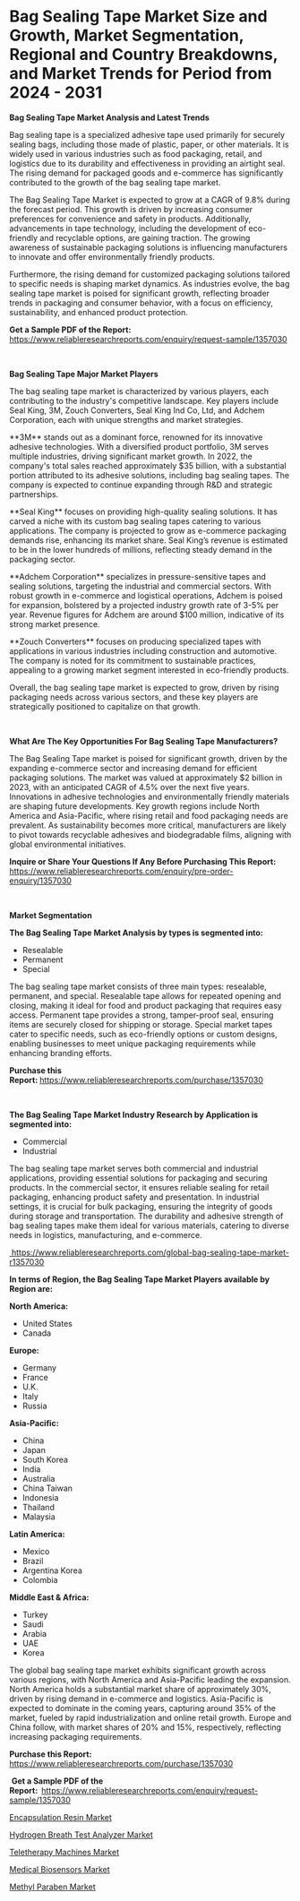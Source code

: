 <p><h1>Bag Sealing Tape Market Size and Growth, Market Segmentation, Regional and Country Breakdowns, and Market Trends for Period from 2024 -  2031</h1></p><p><strong>Bag Sealing Tape Market Analysis and Latest Trends</strong></p>
<p><p>Bag sealing tape is a specialized adhesive tape used primarily for securely sealing bags, including those made of plastic, paper, or other materials. It is widely used in various industries such as food packaging, retail, and logistics due to its durability and effectiveness in providing an airtight seal. The rising demand for packaged goods and e-commerce has significantly contributed to the growth of the bag sealing tape market.</p><p>The Bag Sealing Tape Market is expected to grow at a CAGR of 9.8% during the forecast period. This growth is driven by increasing consumer preferences for convenience and safety in products. Additionally, advancements in tape technology, including the development of eco-friendly and recyclable options, are gaining traction. The growing awareness of sustainable packaging solutions is influencing manufacturers to innovate and offer environmentally friendly products. </p><p>Furthermore, the rising demand for customized packaging solutions tailored to specific needs is shaping market dynamics. As industries evolve, the bag sealing tape market is poised for significant growth, reflecting broader trends in packaging and consumer behavior, with a focus on efficiency, sustainability, and enhanced product protection.</p></p>
<p><strong>Get a Sample PDF of the Report:&nbsp;</strong> <a href="https://www.reliableresearchreports.com/enquiry/request-sample/1357030?utm_campaign=5&utm_medium=2&utm_source=Github&utm_content=ia&utm_term=07112024&utm_id=bag-sealing-tape">https://www.reliableresearchreports.com/enquiry/request-sample/1357030</a></p>
<p>&nbsp;</p>
<p><strong>Bag Sealing Tape Major Market Players</strong></p>
<p><p>The bag sealing tape market is characterized by various players, each contributing to the industry's competitive landscape. Key players include Seal King, 3M, Zouch Converters, Seal King Ind Co, Ltd, and Adchem Corporation, each with unique strengths and market strategies.</p><p>**3M** stands out as a dominant force, renowned for its innovative adhesive technologies. With a diversified product portfolio, 3M serves multiple industries, driving significant market growth. In 2022, the company's total sales reached approximately $35 billion, with a substantial portion attributed to its adhesive solutions, including bag sealing tapes. The company is expected to continue expanding through R&D and strategic partnerships.</p><p>**Seal King** focuses on providing high-quality sealing solutions. It has carved a niche with its custom bag sealing tapes catering to various applications. The company is projected to grow as e-commerce packaging demands rise, enhancing its market share. Seal King’s revenue is estimated to be in the lower hundreds of millions, reflecting steady demand in the packaging sector.</p><p>**Adchem Corporation** specializes in pressure-sensitive tapes and sealing solutions, targeting the industrial and commercial sectors. With robust growth in e-commerce and logistical operations, Adchem is poised for expansion, bolstered by a projected industry growth rate of 3-5% per year. Revenue figures for Adchem are around $100 million, indicative of its strong market presence.</p><p>**Zouch Converters** focuses on producing specialized tapes with applications in various industries including construction and automotive. The company is noted for its commitment to sustainable practices, appealing to a growing market segment interested in eco-friendly products. </p><p>Overall, the bag sealing tape market is expected to grow, driven by rising packaging needs across various sectors, and these key players are strategically positioned to capitalize on that growth.</p></p>
<p>&nbsp;</p>
<p><strong>What Are The Key Opportunities For Bag Sealing Tape Manufacturers?</strong></p>
<p><p>The Bag Sealing Tape market is poised for significant growth, driven by the expanding e-commerce sector and increasing demand for efficient packaging solutions. The market was valued at approximately $2 billion in 2023, with an anticipated CAGR of 4.5% over the next five years. Innovations in adhesive technologies and environmentally friendly materials are shaping future developments. Key growth regions include North America and Asia-Pacific, where rising retail and food packaging needs are prevalent. As sustainability becomes more critical, manufacturers are likely to pivot towards recyclable adhesives and biodegradable films, aligning with global environmental initiatives.</p></p>
<p><strong>Inquire or Share Your Questions If Any Before Purchasing This Report:</strong> <a href="https://www.reliableresearchreports.com/enquiry/pre-order-enquiry/1357030?utm_campaign=5&utm_medium=2&utm_source=Github&utm_content=ia&utm_term=07112024&utm_id=bag-sealing-tape">https://www.reliableresearchreports.com/enquiry/pre-order-enquiry/1357030</a></p>
<p>&nbsp;</p>
<p><strong>Market Segmentation</strong></p>
<p><strong>The Bag Sealing Tape Market Analysis by types is segmented into:</strong></p>
<p><ul><li>Resealable</li><li>Permanent</li><li>Special</li></ul></p>
<p><p>The bag sealing tape market consists of three main types: resealable, permanent, and special. Resealable tape allows for repeated opening and closing, making it ideal for food and product packaging that requires easy access. Permanent tape provides a strong, tamper-proof seal, ensuring items are securely closed for shipping or storage. Special market tapes cater to specific needs, such as eco-friendly options or custom designs, enabling businesses to meet unique packaging requirements while enhancing branding efforts.</p></p>
<p><strong>Purchase this Report:&nbsp;</strong><a href="https://www.reliableresearchreports.com/purchase/1357030?utm_campaign=5&utm_medium=2&utm_source=Github&utm_content=ia&utm_term=07112024&utm_id=bag-sealing-tape">https://www.reliableresearchreports.com/purchase/1357030</a></p>
<p>&nbsp;</p>
<p><strong>The Bag Sealing Tape Market Industry Research by Application is segmented into:</strong></p>
<p><ul><li>Commercial</li><li>Industrial</li></ul></p>
<p><p>The bag sealing tape market serves both commercial and industrial applications, providing essential solutions for packaging and securing products. In the commercial sector, it ensures reliable sealing for retail packaging, enhancing product safety and presentation. In industrial settings, it is crucial for bulk packaging, ensuring the integrity of goods during storage and transportation. The durability and adhesive strength of bag sealing tapes make them ideal for various materials, catering to diverse needs in logistics, manufacturing, and e-commerce.</p></p>
<p><a href="https://www.reliableresearchreports.com/global-bag-sealing-tape-market-r1357030?utm_campaign=5&utm_medium=2&utm_source=Github&utm_content=ia&utm_term=07112024&utm_id=bag-sealing-tape">&nbsp;https://www.reliableresearchreports.com/global-bag-sealing-tape-market-r1357030</a></p>
<p><strong>In terms of Region, the Bag Sealing Tape Market Players available by Region are:</strong></p>
<p>
    <p> <strong> North America: </strong>
        <ul>
            <li>United States</li>
            <li>Canada</li>
        </ul>
        </p> 
    <p> <strong> Europe: </strong>
        <ul>
            <li>Germany</li>
            <li>France</li>
            <li>U.K.</li>
            <li>Italy</li>
            <li>Russia</li>
        </ul>
        </p> 
    <p> <strong> Asia-Pacific: </strong>
        <ul>
            <li>China</li>
            <li>Japan</li>
            <li>South Korea</li>
            <li>India</li>
            <li>Australia</li>
            <li>China Taiwan</li>
            <li>Indonesia</li>
            <li>Thailand</li>
            <li>Malaysia</li>
        </ul>
        </p> 
    <p> <strong> Latin America: </strong>
        <ul>
            <li>Mexico</li>
            <li>Brazil</li>
            <li>Argentina Korea</li>
            <li>Colombia</li>
        </ul>
        </p> 
    <p> <strong> Middle East & Africa: </strong>
        <ul>
            <li>Turkey</li>
            <li>Saudi</li>
            <li>Arabia</li>
            <li>UAE</li>
            <li>Korea</li>
        </ul>
    </p>
    </p>
<p><p>The global bag sealing tape market exhibits significant growth across various regions, with North America and Asia-Pacific leading the expansion. North America holds a substantial market share of approximately 30%, driven by rising demand in e-commerce and logistics. Asia-Pacific is expected to dominate in the coming years, capturing around 35% of the market, fueled by rapid industrialization and online retail growth. Europe and China follow, with market shares of 20% and 15%, respectively, reflecting increasing packaging requirements.</p></p>
<p><strong>Purchase this Report: </strong><a href="https://www.reliableresearchreports.com/purchase/1357030?utm_campaign=5&utm_medium=2&utm_source=Github&utm_content=ia&utm_term=07112024&utm_id=bag-sealing-tape">https://www.reliableresearchreports.com/purchase/1357030</a></p>
<p>&nbsp;<strong>Get a Sample PDF of the Report:&nbsp;&nbsp;</strong><a href="https://www.reliableresearchreports.com/enquiry/request-sample/1357030?utm_campaign=5&utm_medium=2&utm_source=Github&utm_content=ia&utm_term=07112024&utm_id=bag-sealing-tape">https://www.reliableresearchreports.com/enquiry/request-sample/1357030</a></p>
<p><strong></strong></p>
<p><p><a href="https://github.com/RogerBennett414/Market-Research-Report-List-1/blob/main/encapsulation-resin-market.md?utm_campaign=5&utm_medium=2&utm_source=Github&utm_content=ia&utm_term=07112024&utm_id=bag-sealing-tape">Encapsulation Resin Market</a></p><p><a href="https://issuu.com/reportprime-2/docs/hydrogen-breath-test-analyzer-marke_7823ee8660fcd1?utm_campaign=5&utm_medium=2&utm_source=Github&utm_content=ia&utm_term=07112024&utm_id=bag-sealing-tape">Hydrogen Breath Test Analyzer Market</a></p><p><a href="https://issuu.com/reportprime-2/docs/teletherapy-machines-market-size-20_b1c7fbb3ba600a?utm_campaign=5&utm_medium=2&utm_source=Github&utm_content=ia&utm_term=07112024&utm_id=bag-sealing-tape">Teletherapy Machines Market</a></p><p><a href="https://issuu.com/reportprime-2/docs/medical-biosensors-market-size-2030_2b35ee362c8e50?utm_campaign=5&utm_medium=2&utm_source=Github&utm_content=ia&utm_term=07112024&utm_id=bag-sealing-tape">Medical Biosensors Market</a></p><p><a href="https://github.com/sumonsky0m/Market-Research-Report-List-1/blob/main/methyl-paraben-market.md?utm_campaign=5&utm_medium=2&utm_source=Github&utm_content=ia&utm_term=07112024&utm_id=bag-sealing-tape">Methyl Paraben Market</a></p></p>